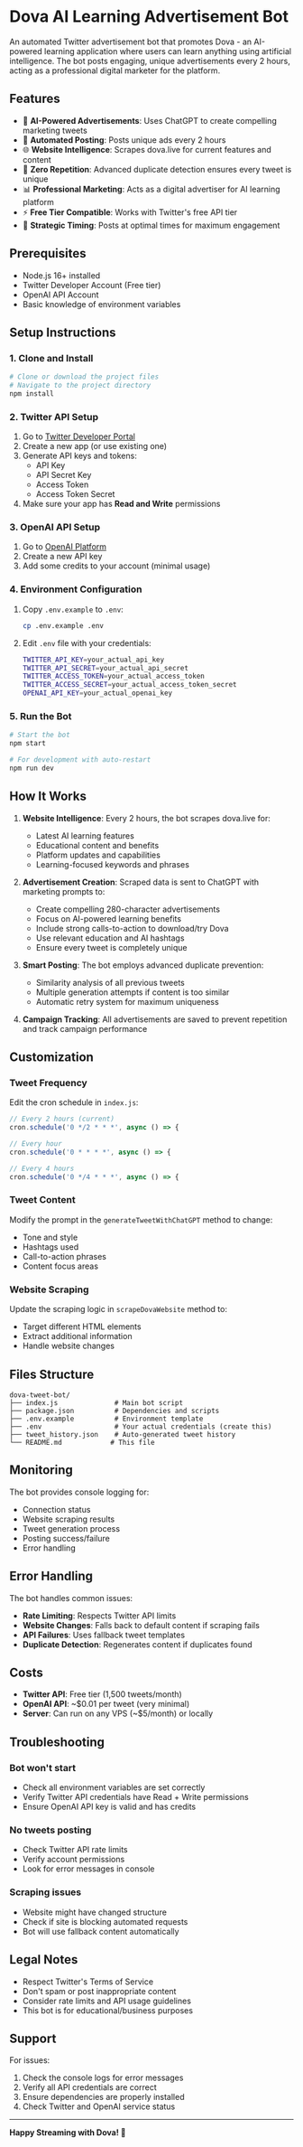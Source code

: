 # Dova AI Learning Advertisement Bot

An automated Twitter advertisement bot that promotes Dova - an AI-powered learning application where users can learn anything using artificial intelligence. The bot posts engaging, unique advertisements every 2 hours, acting as a professional digital marketer for the platform.

## Features

- 🤖 **AI-Powered Advertisements**: Uses ChatGPT to create compelling marketing tweets
- 🔄 **Automated Posting**: Posts unique ads every 2 hours
- 🌐 **Website Intelligence**: Scrapes dova.live for current features and content
- 🚫 **Zero Repetition**: Advanced duplicate detection ensures every tweet is unique
- 📊 **Professional Marketing**: Acts as a digital advertiser for AI learning platform
- ⚡ **Free Tier Compatible**: Works with Twitter's free API tier
- 🎯 **Strategic Timing**: Posts at optimal times for maximum engagement

## Prerequisites

- Node.js 16+ installed
- Twitter Developer Account (Free tier)
- OpenAI API Account
- Basic knowledge of environment variables

## Setup Instructions

### 1. Clone and Install

```bash
# Clone or download the project files
# Navigate to the project directory
npm install
```

### 2. Twitter API Setup

1. Go to [Twitter Developer Portal](https://developer.twitter.com/en/portal/dashboard)
2. Create a new app (or use existing one)
3. Generate API keys and tokens:
   - API Key
   - API Secret Key
   - Access Token
   - Access Token Secret
4. Make sure your app has **Read and Write** permissions

### 3. OpenAI API Setup

1. Go to [OpenAI Platform](https://platform.openai.com/api-keys)
2. Create a new API key
3. Add some credits to your account (minimal usage)

### 4. Environment Configuration

1. Copy `.env.example` to `.env`:
   ```bash
   cp .env.example .env
   ```

2. Edit `.env` file with your credentials:
   ```bash
   TWITTER_API_KEY=your_actual_api_key
   TWITTER_API_SECRET=your_actual_api_secret
   TWITTER_ACCESS_TOKEN=your_actual_access_token
   TWITTER_ACCESS_SECRET=your_actual_access_token_secret
   OPENAI_API_KEY=your_actual_openai_key
   ```

### 5. Run the Bot

```bash
# Start the bot
npm start

# For development with auto-restart
npm run dev
```

## How It Works

1. **Website Intelligence**: Every 2 hours, the bot scrapes dova.live for:
   - Latest AI learning features
   - Educational content and benefits
   - Platform updates and capabilities
   - Learning-focused keywords and phrases

2. **Advertisement Creation**: Scraped data is sent to ChatGPT with marketing prompts to:
   - Create compelling 280-character advertisements
   - Focus on AI-powered learning benefits
   - Include strong calls-to-action to download/try Dova
   - Use relevant education and AI hashtags
   - Ensure every tweet is completely unique

3. **Smart Posting**: The bot employs advanced duplicate prevention:
   - Similarity analysis of all previous tweets
   - Multiple generation attempts if content is too similar
   - Automatic retry system for maximum uniqueness

4. **Campaign Tracking**: All advertisements are saved to prevent repetition and track campaign performance

## Customization

### Tweet Frequency
Edit the cron schedule in `index.js`:
```javascript
// Every 2 hours (current)
cron.schedule('0 */2 * * *', async () => {

// Every hour
cron.schedule('0 * * * *', async () => {

// Every 4 hours  
cron.schedule('0 */4 * * *', async () => {
```

### Tweet Content
Modify the prompt in the `generateTweetWithChatGPT` method to change:
- Tone and style
- Hashtags used
- Call-to-action phrases
- Content focus areas

### Website Scraping
Update the scraping logic in `scrapeDovaWebsite` method to:
- Target different HTML elements
- Extract additional information
- Handle website changes

## Files Structure

```
dova-tweet-bot/
├── index.js              # Main bot script
├── package.json          # Dependencies and scripts
├── .env.example          # Environment template
├── .env                  # Your actual credentials (create this)
├── tweet_history.json    # Auto-generated tweet history
└── README.md            # This file
```

## Monitoring

The bot provides console logging for:
- Connection status
- Website scraping results  
- Tweet generation process
- Posting success/failure
- Error handling

## Error Handling

The bot handles common issues:
- **Rate Limiting**: Respects Twitter API limits
- **Website Changes**: Falls back to default content if scraping fails
- **API Failures**: Uses fallback tweet templates
- **Duplicate Detection**: Regenerates content if duplicates found

## Costs

- **Twitter API**: Free tier (1,500 tweets/month)
- **OpenAI API**: ~$0.01 per tweet (very minimal)
- **Server**: Can run on any VPS (~$5/month) or locally

## Troubleshooting

### Bot won't start
- Check all environment variables are set correctly
- Verify Twitter API credentials have Read + Write permissions
- Ensure OpenAI API key is valid and has credits

### No tweets posting
- Check Twitter API rate limits
- Verify account permissions
- Look for error messages in console

### Scraping issues
- Website might have changed structure
- Check if site is blocking automated requests
- Bot will use fallback content automatically

## Legal Notes

- Respect Twitter's Terms of Service
- Don't spam or post inappropriate content
- Consider rate limits and API usage guidelines
- This bot is for educational/business purposes

## Support

For issues:
1. Check the console logs for error messages
2. Verify all API credentials are correct
3. Ensure dependencies are properly installed
4. Check Twitter and OpenAI service status

---

**Happy Streaming with Dova! 🚀**